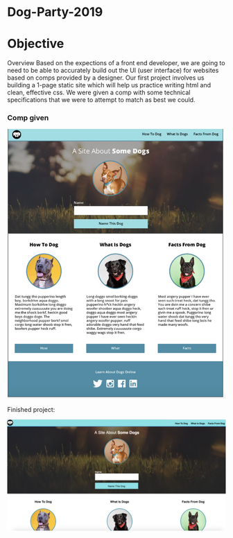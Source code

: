 # Dog-Party-2019
<h1>Objective</h2>
Overview
Based on the expections of a front end developer, we are going to need to be able to accurately build out the UI (user interface) for websites based on comps provided by a designer. Our first project involves us building a 1-page static site  which will help us practice writing html and clean, effective css. We were given a comp with some technical specifications that we were to attempt to match as best we could. 


<h3>Comp given</h3>

![](https://github.com/B-Coyle/DogParty2019/blob/master/comp%20image.png)

Finished project:

![](https://github.com/B-Coyle/DogParty2019/blob/master/final%20project.png)


